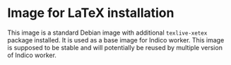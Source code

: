 Image for LaTeX installation
============================

This image is a standard Debian image with additional `texlive-xetex` package
installed. It is used as a base image for Indico worker. This image is
supposed to be stable and will potentially be reused by multiple version of
Indico worker.
